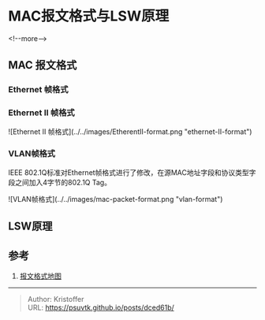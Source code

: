 # MAC报文格式与LSW原理


&lt;!--more--&gt;

## MAC 报文格式

### Ethernet 帧格式


### Ethernet II 帧格式

![Ethernet II 帧格式](../../images/EtherentII-format.png &#34;ethernet-II-format&#34;)

### VLAN帧格式

IEEE 802.1Q标准对Ethernet帧格式进行了修改，在源MAC地址字段和协议类型字段之间加入4字节的802.1Q Tag。

![VLAN帧格式](../../images/mac-packet-format.png &#34;vlan-format&#34;)


## LSW原理


## 参考
1. [报文格式地图](https://protocol.aymar.cn/)


---

> Author: Kristoffer  
> URL: https://psuvtk.github.io/posts/dced61b/  

